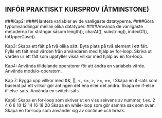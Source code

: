 ## INFÖR PRAKTISKT KURSPROV (ÅTMINSTONE)
###Kap2:
####Hantera variabler av de vanligaste datatyperna.
####Göra typomvandlingar mellan olika datatyper.
####Använda de vanligaste metoderna for strängar såsom length(), charAt(), substring(), indexOf(), toUpperCase().

Kap3:
Skapa ett fält på två olika sätt.
Byta plats på två element i ett fält.
Fylla ett fält med värden från användaren med hjälp av for-loop.
Skriva ut värden ur ett fält som uppfyller vissa villkor med hjälp av en for-loop.

Kap4:
Använda tilldelande operatorer för att ändra en variabels värde.
Använda modulo-operatorn.

Kap 7:
Bygga upp villkor med &&, ||, <, <=, >, >=, ==, !
Skapa en if-sats som baserat på ett villkor gör antingen det ena eller det andra.
Skapa en if-else if-else-sats.
Använda en switch-sats.

Kap8:
Skapa en for-loop som skriver ut en viss sekvens av nummer, t.ex. 2 4 6 8 10 12 14 16 18 20
Skapa en while-loop som gör samma sak som ovan.
Skapa en for-loop som använder sig av continue och break.